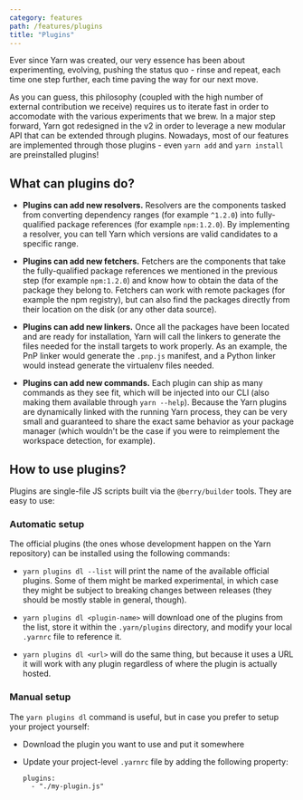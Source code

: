 ```yaml
---
category: features
path: /features/plugins
title: "Plugins"
---
```


Ever since Yarn was created, our very essence has been about experimenting, evolving, pushing the status quo - rinse and repeat, each time one step further, each time paving the way for our next move.

As you can guess, this philosophy (coupled with the high number of external contribution we receive) requires us to iterate fast in order to accomodate with the various experiments that we brew. In a major step forward, Yarn got redesigned in the v2 in order to leverage a new modular API that can be extended through plugins. Nowadays, most of our features are implemented through those plugins - even `yarn add` and `yarn install` are preinstalled plugins!

## What can plugins do?

  - **Plugins can add new resolvers.** Resolvers are the components tasked from converting dependency ranges (for example `^1.2.0`) into fully-qualified package references (for example `npm:1.2.0`). By implementing a resolver, you can tell Yarn which versions are valid candidates to a specific range.

  - **Plugins can add new fetchers.** Fetchers are the components that take the fully-qualified package references we mentioned in the previous step (for example `npm:1.2.0`) and know how to obtain the data of the package they belong to. Fetchers can work with remote packages (for example the npm registry), but can also find the packages directly from their location on the disk (or any other data source).

  - **Plugins can add new linkers.** Once all the packages have been located and are ready for installation, Yarn will call the linkers to generate the files needed for the install targets to work properly. As an example, the PnP linker would generate the `.pnp.js` manifest, and a Python linker would instead generate the virtualenv files needed.

  - **Plugins can add new commands.** Each plugin can ship as many commands as they see fit, which will be injected into our CLI (also making them available through `yarn --help`). Because the Yarn plugins are dynamically linked with the running Yarn process, they can be very small and guaranteed to share the exact same behavior as your package manager (which wouldn't be the case if you were to reimplement the workspace detection, for example).

## How to use plugins?

Plugins are single-file JS scripts built via the `@berry/builder` tools. They are easy to use:

### Automatic setup

The official plugins (the ones whose development happen on the Yarn repository) can be installed using the following commands:

  - `yarn plugins dl --list` will print the name of the available official plugins. Some of them might be marked experimental, in which case they might be subject to breaking changes between releases (they should be mostly stable in general, though).

  - `yarn plugins dl <plugin-name>` will download one of the plugins from the list, store it within the `.yarn/plugins` directory, and modify your local `.yarnrc` file to reference it.

  - `yarn plugins dl <url>` will do the same thing, but because it uses a URL it will work with any plugin regardless of where the plugin is actually hosted.

### Manual setup

The `yarn plugins dl` command is useful, but in case you prefer to setup your project yourself:

  - Download the plugin you want to use and put it somewhere

  - Update your project-level `.yarnrc` file by adding the following property:

    ```
    plugins:
      - "./my-plugin.js"
    ```
